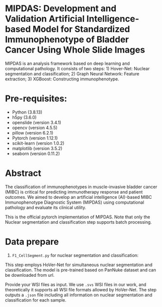 # MIPDAS: Development and Validation Artificial Intelligence-based Model for Standardized Immunophenotype of Bladder Cancer Using Whole Slide Images
MIPDAS is an analysis framework based on deep learning and computational pathology. It consists of two steps: 1) Hover-Net: Nuclear segmentation and classification; 2) Graph Neural Network: Feature extraction; 3) XGBoost: Constructing immunophenotype.

# Pre-requisites:
* Python (3.8.13)
* h5py (3.6.0)
* openslide (version 3.4.1)
* opencv (version 4.5.5)
* pillow (version 6.2.1)
* Pytorch (version 1.12.1)
* scikit-learn (version 1.0.2)
* matplotlib (version 3.5.2)
* seaborn (version 0.11.2)

# Abstract
The classification of immunophenotypes in muscle-invasive bladder cancer (MIBC) is critical for predicting immunotherapy response and patient outcomes. We aimed to develop an artificial intelligence (AI)-based MIBC Immunophenotype Diagnostic System (MIPDAS) using computational pathology and evaluate its clinical utility.

This is the official pytorch implementation of MIPDAS. Note that only the Nuclear segmentation and classification step supports batch processing.

# Data prepare
1. ```F1_CellSegment.py``` for nuclear segmentation and classification:

This step employs HoVer-Net for simultaneous nuclear segmentation and classification. The model is pre-trained based on PanNuke dataset and can be downloaded from url.

Provide your WSI files as input. We use ```.svs``` WSI files in our work, and theoretically it supports all WSI file formats allowed by HoVer-Net. The step outputs a ```.json``` file including all information on nuclear segmentation and classification for each sample.






